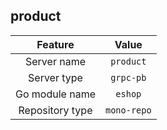 ## product

| Feature             | Value          |
| :----------------: | :-----------: |
| Server name      |  `product`   |
| Server type        |  `grpc-pb`   |
| Go module name |  `eshop`  |
| Repository type   |  `mono-repo`  |

